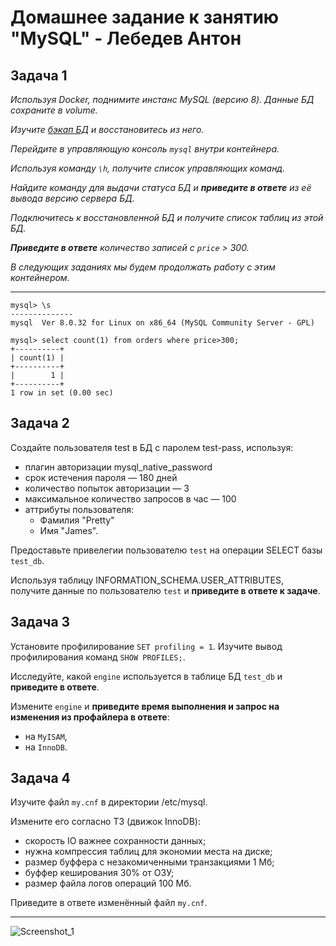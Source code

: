 # Домашнее задание к занятию "MySQL" - Лебедев Антон

## Задача 1

*Используя Docker, поднимите инстанс MySQL (версию 8). Данные БД сохраните в volume.*

*Изучите [бэкап БД](https://github.com/netology-code/virt-homeworks/tree/virt-11/06-db-03-mysql/test_data) и восстановитесь из него.*

*Перейдите в управляющую консоль `mysql` внутри контейнера.*

*Используя команду `\h`, получите список управляющих команд.*

*Найдите команду для выдачи статуса БД и **приведите в ответе** из её вывода версию сервера БД.*

*Подключитесь к восстановленной БД и получите список таблиц из этой БД.*

***Приведите в ответе** количество записей с `price` > 300.*

*В следующих заданиях мы будем продолжать работу с этим контейнером.*

---

```
mysql> \s
--------------
mysql  Ver 8.0.32 for Linux on x86_64 (MySQL Community Server - GPL)
```

```
mysql> select count(1) from orders where price>300;
+----------+
| count(1) |
+----------+
|        1 |
+----------+
1 row in set (0.00 sec)
```

## Задача 2

Создайте пользователя test в БД c паролем test-pass, используя:

- плагин авторизации mysql_native_password
- срок истечения пароля — 180 дней 
- количество попыток авторизации — 3 
- максимальное количество запросов в час — 100
- аттрибуты пользователя:
    - Фамилия "Pretty"
    - Имя "James".

Предоставьте привелегии пользователю `test` на операции SELECT базы `test_db`.
    
Используя таблицу INFORMATION_SCHEMA.USER_ATTRIBUTES, получите данные по пользователю `test` и 
**приведите в ответе к задаче**.

## Задача 3

Установите профилирование `SET profiling = 1`.
Изучите вывод профилирования команд `SHOW PROFILES;`.

Исследуйте, какой `engine` используется в таблице БД `test_db` и **приведите в ответе**.

Измените `engine` и **приведите время выполнения и запрос на изменения из профайлера в ответе**:
- на `MyISAM`,
- на `InnoDB`.

## Задача 4 

Изучите файл `my.cnf` в директории /etc/mysql.

Измените его согласно ТЗ (движок InnoDB):

- скорость IO важнее сохранности данных;
- нужна компрессия таблиц для экономии места на диске;
- размер буффера с незакомиченными транзакциями 1 Мб;
- буффер кеширования 30% от ОЗУ;
- размер файла логов операций 100 Мб.

Приведите в ответе изменённый файл `my.cnf`.

---

![Screenshot_1](https://github.com/Lebedun/HomeWork-Blank/blob/??-??/img/Screenshot_1.jpg)

